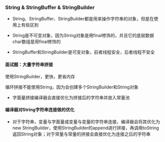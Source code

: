### String & StringBuffer & StringBuilder



- String、StringBuffer、StringBuilder都是用来操作字符串的对象，但是在使用上有些区别

- String是不可变对象，因为String对象是用final修饰的，并且它的底层数据char数组是用final修饰的
- StringBuffer和StringBuilder是可变对象，前者线程安全，后者线程不安全





#### 面试题：大量字符串拼接

使用StringBuilder，更快，更省内存

循环拼接不能使用String，因为会创建多个StringBuilder和String对象

- 字面量拼接编译器会直接优化为拼接后的字符串并放入常量池



#### 编译器对String字符串连接做的优化

- 对于字符串，变量与字面量或变量与变量的字符串连接，编译器会将其优化为 new StringBuilder，使用StringBuilder的append进行拼接，再调用toString返回String对象；对于常量与常量的拼接会直接优化为连接之后的字符串
